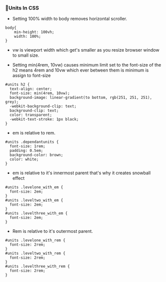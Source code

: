 ### 📏Units In CSS

- Setting 100% width to body removes horizontal scroller.

```
body{
    min-height: 100vh;
    width: 100%;
}
```

- vw is viewport width which get's smaller as you resize browser window to small size.

- Setting min(4rem, 10vw) causes minimum limit set to the font-size of the h2 means 4rem and 10vw which ever between them is minimum is assign to font-size

```
#units h2 {
  text-align: center;
  font-size: min(4rem, 10vw);
  background-image: linear-gradient(to bottom, rgb(251, 251, 251), grey);
  -webkit-background-clip: text;
  background-clip: text;
  color: transparent;
  -webkit-text-stroke: 1px black;
}
```

- em is relative to rem.

```
#units .dependantunits {
  font-size: 1rem;
  padding: 0.5em;
  background-color: brown;
  color: white;
}
```

- em is relative to it's innermost parent that's why it creates snowball effect

```
#units .levelone_with_em {
  font-size: 2em;
}
#units .leveltwo_with_em {
  font-size: 2em;
}
#units .levelthree_with_em {
  font-size: 2em;
}
```

- Rem is relative to it's outermost parent.

```
#units .levelone_with_rem {
  font-size: 2rem;
}
#units .leveltwo_with_rem {
  font-size: 2rem;
}
#units .levelthree_with_rem {
  font-size: 2rem;
}

```
